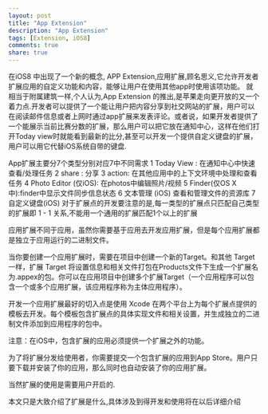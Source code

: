 ```yaml
---
layout: post
title: "App Extension"
description: "App Extension"
tags: [Extension, iOS8]
comments: true
share: true
---
```

在iOS8 中出现了一个新的概念, APP Extension,应用扩展,顾名思义,它允许开发者扩展应用的自定义功能和内容，能够让用户在使用其他app时使用该项功能。
就相当于附属建筑一样,个人认为,App Extension 的推出,是苹果走向更开放的又一个着力点.开发者可以提供了一个能让用户把内容分享到社交网站的扩展，用户可以在阅读邮件信息或者上网时通过app扩展来发表评论。或者说，如果开发者提供了一个能展示当前比赛分数的扩展，那么用户可以把它放在通知中心，这样在他们打开Today view时就能看到最新的比分,甚至可以开发一个提供自定义键盘的扩展，用户可以用它代替iOS系统自带的键盘.

App扩展主要分7个类型分别对应7中不同需求
1 Today View : 在通知中心中快速查看/处理任务
2 share : 分享
3 action: 在其他应用中的上下文环境中处理和查看任务
4 Photo Editor (仅iOS): 在photos中编辑照片/视频
5 Finder(仅OS X中):finder中显示文件同步信息状态
6 文本管理 (iOS) 查看和管理文件的资源库
7 自定义键盘(iOS)
对于扩展点的开发要注意的是,每一类型的扩展点只匹配自己类型的扩展即 1 - 1 关系,不能用一个通用的扩展匹配1个以上的扩展

应用扩展不同于应用，虽然你需要基于应用去开发应用扩展，但是每个应用扩展都是独立于应用运行的二进制文件。
 
当你要创建一个应用扩展时，需要在项目中创建一个新的Target。和其他 Target 一样，扩展 Target 将设置信息和相关文件打包在Products文件下生成一个扩展名为.appex的包。你可以在应用项目中创建多个扩展Target（一个应用程序可以包含一个或多个应用扩展，该应用程序称为主体应用程序）。
 
开发一个应用扩展最好的切入点是使用 Xcode 在两个平台上为每个扩展点提供的模板去开发。每个模板包含扩展点的具体实现文件和相关设置，并生成独立的二进制文件添加到应用程序的包中。
 
注意：在iOS中，包含扩展的应用必须提供一个扩展之外的功能。

为了将扩展分发给使用者，你需要提交一个包含扩展的应用到App Store。用户只要下载并安装了你的应用，那么同时也自动安装了你的应用扩展。

当然扩展的使用是需要用户开启的.

本文只是大致介绍了扩展是什么,具体涉及到得开发和使用将在以后详细介绍




